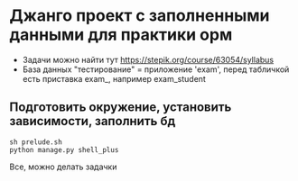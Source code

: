 # Джанго проект с заполненными данными для практики орм

- Задачи можно найти тут https://stepik.org/course/63054/syllabus 
- База данных "тестирование" = приложение 'exam', перед табличкой есть приставка exam_, например exam_student


## Подготовить окружение, установить зависимости, заполнить бд
~~~
sh prelude.sh
python manage.py shell_plus
~~~
Все, можно делать задачки